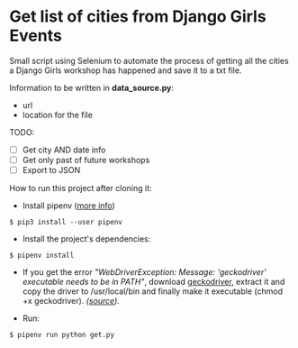 # Get list of cities from Django Girls Events

Small script using Selenium to automate the process of getting all the cities a Django Girls workshop has happened and save it to a txt file.

Information to be written in **data_source.py**:
- url
- location for the file

TODO:
- [ ] Get city AND date info
- [ ] Get only past of future workshops
- [ ] Export to JSON

How to run this project after cloning it:

- Install pipenv ([more info](https://docs.pipenv.org/install/#installing-pipenv))

```
$ pip3 install --user pipenv
```
 
- Install the project's dependencies:

```
$ pipenv install 
```

- If you get the error *"WebDriverException: Message: 'geckodriver' executable needs to be in PATH"*, download [geckodriver](https://github.com/mozilla/geckodriver/releases), extract it and copy the driver to /usr/local/bin and finally make it executable (chmod +x geckodriver). *([source](https://stackoverflow.com/questions/40188699/webdriverexception-message-geckodriver-executable-needs-to-be-in-path)).*  

- Run:
```
$ pipenv run python get.py 
```